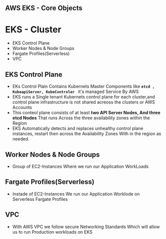 ## AWS EKS - Core Objects

# EKS - Cluster
- EKS Control Plane
- Worker Nodes & Node Groups
- Fargate Profiles(Serverless)
- VPC

## EKS Control Plane
- EKs Control Plain Contains Kubernets Master Components like **`etcd , KubeapiServer, KubeControler `** it's managed  Service By AWS
- EKS runs a Single tenant Kubernets control plane for each cluster,and control plane infrastructure is not shared acreoss the clusters or AWS Accounts
- This conteol plane consists of at least **two API Server Nodes, And three etcd Nodes** That runs Across the three availability zones within the Region
- EKS Automatically detects and replaces unhealthy control plane instances, restart then across the Availability Zones With in the region  as needed.
## Worker Nodes & Node Groups
- Group of EC2-Instances Where we run our Application WorkLoads 

## Fargate Profiles(Serverless)
- Instade of EC2-Instances We run our Application Worklode on Serverless Fargate Profiles
## VPC 
- With AWS VPC we follow secure Networking Standards Which will allow us to run Production workloads on EKS


